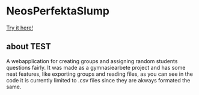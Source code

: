 # NeosPerfektaSlump

[Try it here!](http://neoishere.com/legacy/sites/elevfragor/)

## about TEST

A webapplication for creating groups and assigning random students questions fairly.
It was made as a gymnasiearbete project and has some neat features, like exporting groups and 
reading files, as you can see in the code it is currently limited to .csv files since they are akways formated
the same.

